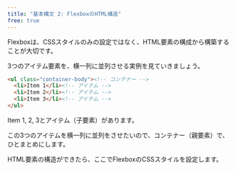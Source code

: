```yaml
---
title: "基本構文 2: FlexboxのHTML構造"
free: true
---
```


Flexboxは、CSSスタイルのみの設定ではなく、HTML要素の構成から構築することが大切です。

3つのアイテム要素を、横一列に並列させる実例を見ていきましょう。

```html
<ul class="container-body"><!-- コンテナー -->
  <li>Item 1</li><!-- アイテム -->
  <li>Item 2</li><!-- アイテム -->
  <li>Item 3</li><!-- アイテム -->
</ul>
```

Item 1, 2, 3とアイテム（子要素）があります。

この3つのアイテムを横一列に並列をさせたいので、コンテナー（親要素）で、ひとまとめにします。

HTML要素の構造ができたら、ここでFlexboxのCSSスタイルを設定します。